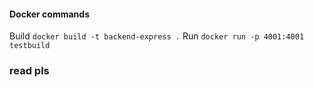 #### Docker commands

Build `docker build -t backend-express .`
Run `docker run -p 4001:4001 testbuild`

### read pls